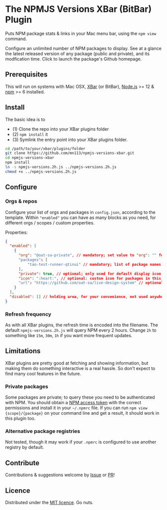 # The NPMJS Versions XBar (BitBar) Plugin

Puts NPM package stats & links in your Mac menu bar, using the `npm view` command.

Configure an unlimited number of NPM packages to display. See at a glance the latest released version of any package (public and private), and its modfication time. Click to launch the package's Github homepage.

## Prerequisites

This will run on systems with Mac OSX, [XBar](https://github.com/matryer/xbar) (or BitBar), [Node.js](https://nodejs.org/) >= 12 & [npm](https://www.npmjs.com/package/npm) >= 6 installed.

## Install

The basic idea is to

* (1) Clone the repo into your XBar plugins folder
* (2) `npm install` it
* (3) Symlink the entry point into your XBar plugins folder.

```sh
cd /path/to/your/xbar/plugins/folder
git clone https://github.com/mn113/npmjs-versions-xbar.git
cd npmjs-versions-xbar
npm install
ln -s npmjs-versions.2h.js ../npmjs-versions.2h.js
chmod +x ../npmjs-versions.2h.js
```

## Configure

### Orgs & repos

Configure your list of orgs and packages in `config.json`, according to the template. Within `"enabled"` you can have as many blocks as you need, for different orgs / scopes / custom properties.

Properties:

```json
{
  "enabled": [
    {
      "org": "@oat-sa-private", // mandatory; set value to "org": "" for unscoped packages
      "packages": [
          "tao-test-runner-qtinui" // mandatory; list of package names
      ],
      "private": true, // optional; only used for default display icon
      "icon": ":heart:", // optional: custom icon for packages in this group
      "url": "https://github.com/oat-sa/live-design-system" // optional; alternative url, in case package doesn't contain a homepage value (monorepos etc.)
    }
  ],
  "disabled": [] // holding area, for your convenience, not used anywhere
}
```

### Refresh frequency

As with all XBar plugins, the refresh time is encoded into the filename. The default `npmjs-versions.2h.js` will query NPM every 2 hours. Change `2h` to something like `15m`, `30m`, `1h` if you want more frequent updates.

## Limitations

XBar plugins are pretty good at fetching and showing information, but making them do something interactive is a real hassle. So don't expect to find many cool features in the future.

### Private packages

Some packages are private; to query these you need to be authenticated with NPM. You should obtain a [NPM access token](https://docs.npmjs.com/creating-and-viewing-access-tokens) with the correct permissions and install it in your `~/.npmrc` file. If you can run `npm view {scope}/{package}` on your command line and get a result, it should work in this plugin too.

### Alternative package registries

Not tested, though it may work if your `.npmrc` is configured to use another registry by default.

## Contribute

Contributions & suggestions welcome by [Issue](issues) or [PR](pulls)!

## Licence

Distributed under the [MIT licence](./LICENSE). Go nuts.
